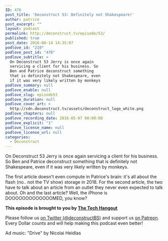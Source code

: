 ```yaml
---
ID: 476
post_title: 'Deconstruct 53: Definitely not Shakespeare!'
author: patrice
post_excerpt: ""
layout: podcast
permalink: http://deconstruct.tv/episode/53/
published: true
post_date: 2016-08-14 14:35:07
podlove_id: "210"
podlove_post_id: "476"
podlove_subtitle: >
  On Deconstruct 53 Jerry is once again
  servicing a client for his business. So
  Ben and Patrice deconstruct something
  that is definitely not Shakespeare, even
  if it was very likely written by monkeys
podlove_summary: null
podlove_enable: null
podlove_slug: episode53
podlove_duration: null
podlove_cover_art: >
  http://cdn.deconstruct.tv/assets/deconstruct_logo_white.png
podlove_chapters: null
podlove_recording_date: 2016-05-07 00:00:00
podlove_explicit: "1"
podlove_license_name: null
podlove_license_url: null
categories:
  - Deconstruct
---
```

<p>On Deconstruct 53 Jerry is once again servicing a
  client for his business. So Ben and Patrice deconstruct something that is definitely not Shakespeare, even if it was very likely written by monkeys.</p>
<p>The first article doesn't even compute in Patrice's brain: it's all about the flash (no.. not the TV show) storage in 2018. For the second article, the two have to talk about an article from an outlet they never even expected to talk about. Oh and the last article? Well, the iPhone is DOOOOOOOOOOOOOMED, you know? </p>
<p><strong>This episode is brought to you by <a href="http://thetechhangout.com">The Tech Hangout</a></strong>
</p>
<p>
Please follow us <a href="http://twitter.com/deconstructBS">on Twitter (@deconstructBS)</a> and support us <a href="http://patreon.com/deconstruct">on Patreon</a>. Every Dollar counts and will help making this podcast even better!
</p>
<p>Ad music: "Drive" by Nicolai Heidlas</p>